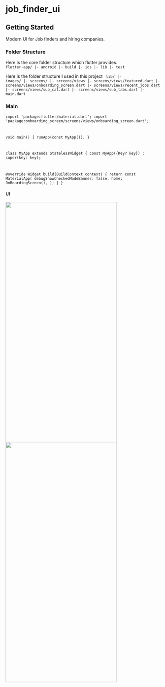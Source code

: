 # job_finder_ui


## Getting Started

Modern UI for Job finders and hiring companies.

### Folder Structure
Here is the core folder structure which flutter provides.
<code>
flutter-app/
 |- android
 |- build
 |- ios
 |- lib
 |- test
 </code>
 
 Here is the folder structure I used in this project
<code> 
lib/
|- images/
|- screens/
|- screens/views
|- screens/views/featured.dart
|- screens/views/onboarding_screen.dart
|- screens/views/recent_jobs.dart
|- screens/views/sub_cat.dart
|- screens/views/sub_tabs.dart
|- main.dart</code>


### Main
<code>import 'package:flutter/material.dart';
import 'package:onboarding_screen/screens/views/onboarding_screen.dart';

void main() {
  runApp(const MyApp());
}

class MyApp extends StatelessWidget {
  const MyApp({Key? key}) : super(key: key);

  @override
  Widget build(BuildContext context) {
    return const MaterialApp(
      debugShowCheckedModeBanner: false,
      home: OnBoardingScreen(),
    );
  } }</code>


#### UI 
<img src="https://user-images.githubusercontent.com/120676400/210115045-db96ab4f-4e53-45fc-86db-1cb1c807221e.png" width="360" height="780"> <img src="https://user-images.githubusercontent.com/120676400/210115170-e48b16ef-1123-4001-a5b2-73222b454b4d.png" width="360" height="780">
